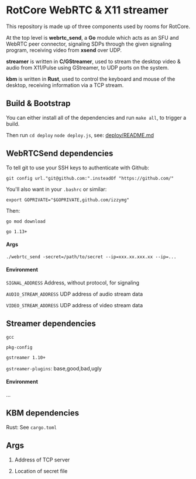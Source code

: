 # RotCore WebRTC & X11 streamer

This repository is made up of three components used by rooms for RotCore.

At the top level is **webrtc_send**, a **Go** module which acts as an SFU and WebRTC peer connector,
signaling SDPs through the given signaling program, receiving video from **xsend** over UDP.

**streamer** is written in **C/GStreamer**, used to stream the desktop video & audio from X11/Pulse using GStreamer, to UDP ports on the system.

**kbm** is written in **Rust**, used to control the keyboard and mouse of the desktop, receiving information via a TCP stream.

## Build & Bootstrap

You can either install all of the dependencies and run `make all`, to trigger a build.

Then run `cd deploy` `node deploy.js`, see: [deploy/README.md](deploy/README.md)

## WebRTCSend dependencies

To tell git to use your SSH keys to authenticate with Github:

`git config url."git@github.com:".insteadOf "https://github.com/"`

You'll also want in your `.bashrc` or similar:

`export GOPRIVATE="$GOPRIVATE,github.com/izzymg"`

Then:

`go mod download`

`go 1.13+`

#### Args

`./webrtc_send -secret=/path/to/secret --ip=xxx.xx.xxx.xx --ip=...`

#### Environment

`SIGNAL_ADDRESS` Address, without protocol, for signaling

`AUDIO_STREAM_ADDRESS` UDP address of audio stream data

`VIDEO_STREAM_ADDRESS` UDP address of video stream data

## Streamer dependencies

`gcc`

`pkg-config`

`gstreamer 1.10+`

`gstreamer-plugins`: base,good,bad,ugly

#### Environment

...

## KBM dependencies

Rust: See `cargo.toml`

## Args

1. Address of TCP server

2. Location of secret file